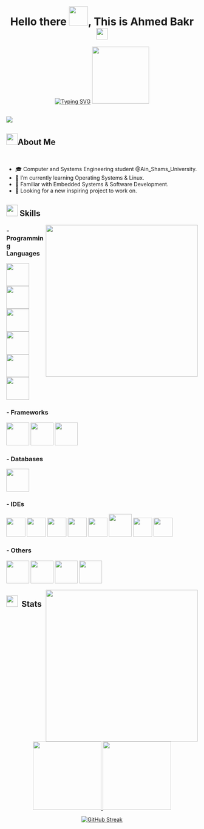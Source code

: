 <h1 align="center">Hello there <img src="https://user-images.githubusercontent.com/74038190/214644145-264f4759-7633-441e-9d67-d8dda9d50d26.gif" width="50">, This is Ahmed Bakr <img src="https://github.com/AhmedBakrXI/AhmedBakrXI/assets/114930002/db7b2fe1-5ff5-491c-9fec-3e13af7b3bfb" width="30"></h1>

<p align="center"><a href="https://git.io/typing-svg"><img src="https://readme-typing-svg.herokuapp.com?font=Fira+Code&pause=1000&center=true&random=false&width=435&lines=Computer+Engineering+Student+%40ASU%2C;Driven+by+The+Flame+of+Creativity%2C;Having+Coding+Inspiration+%26+Science%2C;Passionate+%26+Hard+Working+Student." alt="Typing SVG" /></a> <img src="https://user-images.githubusercontent.com/74038190/213911110-aedbef38-a29f-4b6b-a65c-11608b4f75a5.gif" width="150">  </p>
<br>
<img src="https://user-images.githubusercontent.com/74038190/212284100-561aa473-3905-4a80-b561-0d28506553ee.gif">
<h2><img src="https://user-images.githubusercontent.com/74038190/221352989-518609ab-b4d1-459e-929f-a08cd2bd9b3c.gif" width="30">About Me</h2>
<br>


- 🎓 Computer and Systems Engineering student @Ain_Shams_University.
- 🌱 I’m currently learning Operating Systems & Linux.
- 🎨 Familiar with Embedded Systems & Software Development.
- 🔭 Looking for a new inspiring project to work on.

<h2><img src="https://user-images.githubusercontent.com/74038190/212284087-bbe7e430-757e-4901-90bf-4cd2ce3e1852.gif" width="30"> Skills</h2>
<img src="https://user-images.githubusercontent.com/74038190/219923809-b86dc415-a0c2-4a38-bc88-ad6cf06395a8.gif" align="right" width="400">
<h3>- Programming Languages</h3>
<p>
<img src="https://github.com/bablubambal/All_logo_and_pictures/blob/main/programming%20languages/c.svg" width="60">
<img src="https://github.com/bablubambal/All_logo_and_pictures/blob/main/programming%20languages/c%2B%2B.svg" width="60">
<img src="https://github.com/bablubambal/All_logo_and_pictures/blob/main/programming%20languages/java.svg" width="60">
<img src="https://github.com/bablubambal/All_logo_and_pictures/blob/main/programming%20languages/python.svg" width="60">
<img src="https://github.com/bablubambal/All_logo_and_pictures/blob/main/programming%20languages/dart.svg" width="60">
<img src="https://upload.wikimedia.org/wikipedia/commons/thumb/2/21/Matlab_Logo.png/1200px-Matlab_Logo.png" width="60">
</p>

<h3>- Frameworks</h3>
<p>
<img src="https://github.com/bablubambal/All_logo_and_pictures/blob/main/frameworks/android.svg" width="60">
<img src="https://github.com/bablubambal/All_logo_and_pictures/blob/main/social%20icons/flutter.svg" width="60">
<img src="https://repository-images.githubusercontent.com/400161932/257a8be2-bbf2-4218-a55b-219d819578b2" width="60">
</p>

<h3>- Databases</h3>
<img src="https://github.com/bablubambal/All_logo_and_pictures/blob/main/databases/postgresql.svg" width="60">

<h3>- IDEs</h3>
<p>
<img src="https://github.com/bablubambal/All_logo_and_pictures/blob/main/ides/android-studio.svg" width="50">
<img src="https://github.com/bablubambal/All_logo_and_pictures/blob/main/ides/intellij.svg" width="50">
<img src="https://github.com/bablubambal/All_logo_and_pictures/blob/main/ides/clion.png" width="50">
<img src="https://github.com/bablubambal/All_logo_and_pictures/blob/main/ides/pycharm.svg" width="50">
<img src="https://upload.wikimedia.org/wikipedia/commons/thumb/9/9a/Visual_Studio_Code_1.35_icon.svg/512px-Visual_Studio_Code_1.35_icon.svg.png" width="50">
<img src="https://github.com/bablubambal/All_logo_and_pictures/blob/main/ides/eclipse.svg" width="60">
<img src="https://upload.wikimedia.org/wikipedia/en/thumb/8/8d/Keil_logo.svg/800px-Keil_logo.svg.png" width="50">
<img src="https://dl.flathub.org/repo/appstream/x86_64/icons/128x128/com.st.STM32CubeIDE.png" width="50">

</p>

<h3>- Others</h3>
<p>
<img src="https://github.com/bablubambal/All_logo_and_pictures/blob/main/others/html.svg" width="60">
<img src="https://github.com/bablubambal/All_logo_and_pictures/blob/main/others/css.svg" width="60">
<img src="https://github.com/bablubambal/All_logo_and_pictures/blob/main/social%20icons/git.svg" width="60">
<img src="https://github.com/bablubambal/All_logo_and_pictures/blob/main/social%20icons/github.svg" width="60">  
</p>

<p><img src="https://user-images.githubusercontent.com/74038190/216644497-1951db19-8f3d-4e44-ac08-8e9d7e0d94a7.gif" width="400" align="right"></p>



<h2><img src="https://github.com/Anmol-Baranwal/Cool-GIFs-For-GitHub/assets/74038190/fa83eeb9-f4e2-4d85-93f0-688af11babf8" width="30">&nbsp; Stats</h2>
<p align="center">
  <a href="https://github.com/AhmedBakrXI">
    <img height="180em" src="https://github-readme-stats.vercel.app/api?username=AhmedBakrXI&show_icons=true&theme=radical" />
  </a>
  <a href="https://github.com/AhmedBakrXI">
    <img height="180em" src="https://github-readme-stats.vercel.app/api/top-langs/?username=AhmedBakrXI&layout=compact&theme=radical" />
  </a>
</p>
<p align="center">
<a href="https://git.io/streak-stats"><img src="https://streak-stats.demolab.com?user=AhmedBakrXI&theme=radical&card_width=465" alt="GitHub Streak" /></a>
</p> 
